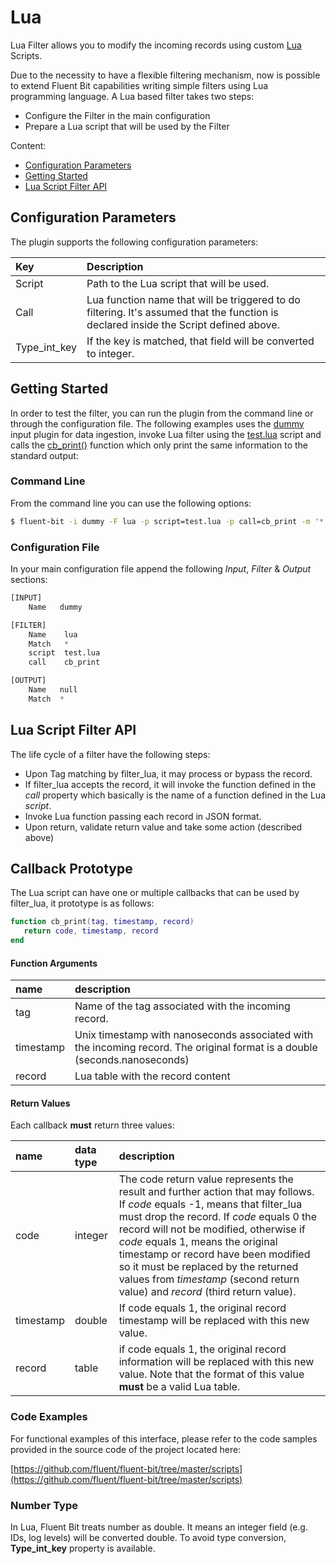 # Lua

Lua Filter allows you to modify the incoming records using custom [Lua](https://www.lua.org/) Scripts.

Due to the necessity to have a flexible filtering mechanism, now is possible to extend Fluent Bit capabilities writing simple filters using Lua programming language. A Lua based filter takes two steps:

* Configure the Filter in the main configuration
* Prepare a Lua script that will be used by the Filter

Content:

* [Configuration Parameters](lua.md#config)
* [Getting Started](lua.md#getting_started)
* [Lua Script Filter API](lua.md#lua_api)

## Configuration Parameters <a id="config"></a>

The plugin supports the following configuration parameters:

| Key | Description |
| :--- | :--- |
| Script | Path to the Lua script that will be used. |
| Call | Lua function name that will be triggered to do filtering. It's assumed that the function is declared inside the Script defined above. |
| Type\_int\_key | If the key is matched, that field will be converted to integer. |

## Getting Started <a id="getting_started"></a>

In order to test the filter, you can run the plugin from the command line or through the configuration file. The following examples uses the [dummy](../input/dummy.md) input plugin for data ingestion, invoke Lua filter using the [test.lua](https://github.com/fluent/fluent-bit/blob/master/scripts/test.lua) script and calls the [cb\_print\(\)](https://github.com/fluent/fluent-bit/blob/master/scripts/test.lua#L29) function which only print the same information to the standard output:

### Command Line

From the command line you can use the following options:

```bash
$ fluent-bit -i dummy -F lua -p script=test.lua -p call=cb_print -m '*' -o null
```

### Configuration File

In your main configuration file append the following _Input_, _Filter_ & _Output_ sections:

```python
[INPUT]
    Name   dummy

[FILTER]
    Name    lua
    Match   *
    script  test.lua
    call    cb_print

[OUTPUT]
    Name   null
    Match  *
```

## Lua Script Filter API <a id="lua_script"></a>

The life cycle of a filter have the following steps:

* Upon Tag matching by filter\_lua, it may process or bypass the record.
* If filter\_lua accepts the record, it will invoke the function defined in the _call_ property which basically is the name of a function defined in the Lua _script_.
* Invoke Lua function passing each record in JSON format.
* Upon return, validate return value and take some action \(described above\)

## Callback Prototype

The Lua script can have one or multiple callbacks that can be used by filter\_lua, it prototype is as follows:

```lua
function cb_print(tag, timestamp, record)
   return code, timestamp, record
end
```

#### Function Arguments

| name | description |
| :--- | :--- |
| tag | Name of the tag associated with the incoming record. |
| timestamp | Unix timestamp with nanoseconds associated with the incoming record. The original format is a double \(seconds.nanoseconds\) |
| record | Lua table with the record content |

#### Return Values

Each callback **must** return three values:

| name | data type | description |
| :--- | :--- | :--- |
| code | integer | The code return value represents the result and further action that may follows. If _code_ equals -1, means that filter\_lua must drop the record. If _code_ equals 0 the record will not be modified, otherwise if _code_ equals 1, means the original timestamp or record have been modified so it must be replaced by the returned values from _timestamp_ \(second return value\) and _record_ \(third return value\). |
| timestamp | double | If code equals 1, the original record timestamp will be replaced with this new value. |
| record | table | if code equals 1, the original record information will be replaced with this new value. Note that the format of this value **must** be a valid Lua table. |

### Code Examples

For functional examples of this interface, please refer to the code samples provided in the source code of the project located here:

[https://github.com/fluent/fluent-bit/tree/master/scripts](https://github.com/fluent/fluent-bit/tree/master/scripts)

### Number Type

In Lua, Fluent Bit treats number as double. It means an integer field \(e.g. IDs, log levels\) will be converted double. To avoid type conversion, **Type\_int\_key** property is available.

